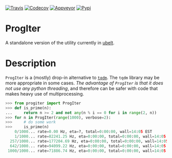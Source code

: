 [![Travis](https://img.shields.io/travis/Erotemic/progiter/master.svg?label=Travis%20CI)](https://travis-ci.org/Erotemic/progiter)
[![Codecov](https://codecov.io/github/Erotemic/progiter/badge.svg?branch=master&service=github)](https://codecov.io/github/Erotemic/progiter?branch=master)
[![Appveyor](https://ci.appveyor.com/api/projects/status/github/Erotemic/progiter?svg=True)](https://ci.appveyor.com/project/Erotemic/progiter/branch/master)
[![Pypi](https://img.shields.io/pypi/v/progiter.svg)](https://pypi.python.org/pypi/progiter)

# ProgIter

A standalone version of the utility currently in [ubelt](https://github.com/Erotemic/ubelt/pull).


# Description

`ProgIter` is a (mostly) drop-in alternative to [`tqdm`](https://pypi.python.org/pypi/tqdm).
The `tqdm` library may be more appropriate in some cases.
*The advantage of `ProgIter` is that it does not use any python threading*, 
and therefore can be safer with code that makes heavy use of multiprocessing.
```python
>>> from progiter import ProgIter
>>> def is_prime(n):
...     return n >= 2 and not any(n % i == 0 for i in range(2, n))
>>> for n in ProgIter(range(1000), verbose=2):
>>>     # do some work
>>>     is_prime(n)
    0/1000... rate=0.00 Hz, eta=?, total=0:00:00, wall=14:05 EST 
    1/1000... rate=82241.25 Hz, eta=0:00:00, total=0:00:00, wall=14:05 EST 
  257/1000... rate=177204.69 Hz, eta=0:00:00, total=0:00:00, wall=14:05 EST 
  642/1000... rate=94099.22 Hz, eta=0:00:00, total=0:00:00, wall=14:05 EST 
 1000/1000... rate=71886.74 Hz, eta=0:00:00, total=0:00:00, wall=14:05 EST 
```

